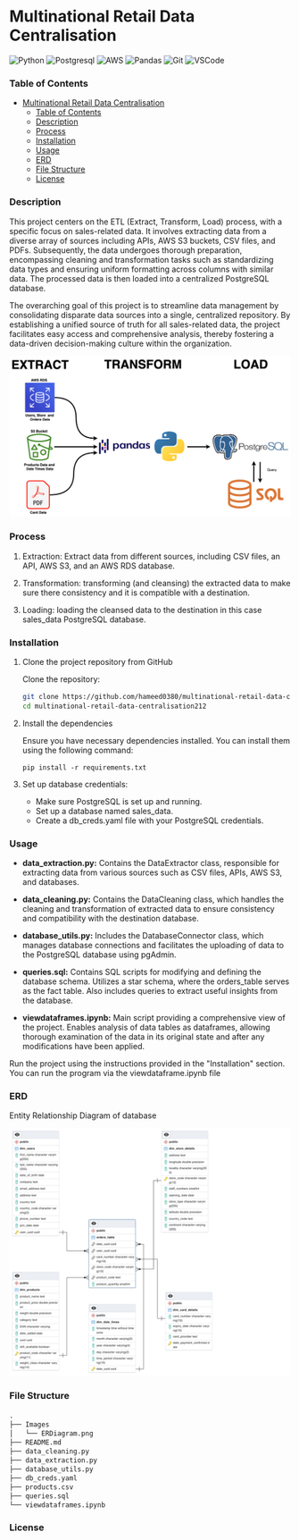  # Multinational Retail Data Centralisation

![Python](https://img.shields.io/badge/Python-FFD43B?style=for-the-badge&logo=python&logoColor=blue) ![Postgresql](https://img.shields.io/badge/PostgreSQL-316192?style=for-the-badge&logo=postgresql&logoColor=white) ![AWS](https://img.shields.io/badge/Amazon_AWS-FF9900?style=for-the-badge&logo=amazonaws&logoColor=white) ![Pandas](https://img.shields.io/badge/pandas-%23150458.svg?style=for-the-badge&logo=pandas&logoColor=white)  ![Git](https://img.shields.io/badge/GIT-E44C30?style=for-the-badge&logo=git&logoColor=white) ![VSCode](	https://img.shields.io/badge/VSCode-0078D4?style=for-the-badge&logo=visual%20studio%20code&logoColor=white)</div>

### Table of Contents
- [Multinational Retail Data Centralisation](#multinational-retail-data-centralisation)
    - [Table of Contents](#table-of-contents)
    - [Description](#description)
    - [Process](#process)
    - [Installation](#installation)
    - [Usage](#usage)
    - [ERD](#erd)
    - [File Structure](#file-structure)
    - [License](#license)

### Description
This project centers on the ETL (Extract, Transform, Load) process, with a specific focus on sales-related data. It involves extracting data from a diverse array of sources including APIs, AWS S3 buckets, CSV files, and PDFs. Subsequently, the data undergoes thorough preparation, encompassing cleaning and transformation tasks such as standardizing data types and ensuring uniform formatting across columns with similar data. The processed data is then loaded into a centralized PostgreSQL database.

The overarching goal of this project is to streamline data management by consolidating disparate data sources into a single, centralized repository. By establishing a unified source of truth for all sales-related data, the project facilitates easy access and comprehensive analysis, thereby fostering a data-driven decision-making culture within the organization.

![Overview of Project](Images/MRDC-GRAPH.png)

### Process

1. Extraction: Extract data from different sources, including CSV files, an API, AWS S3, and an AWS RDS database.

2. Transformation: transforming (and cleansing) the extracted data to make sure there consistency and it is compatible with a destination.

3. Loading: loading the cleansed data to the destination in this case sales_data PostgreSQL database.

### Installation
1. Clone the project repository from GitHub

   Clone the repository:

   ``` bash
   git clone https://github.com/hameed0380/multinational-retail-data-centralisation212.git
   cd multinational-retail-data-centralisation212
   ```
2. Install the dependencies

   Ensure you have necessary dependencies installed. You can install them using the following command:
   ```
   pip install -r requirements.txt
   ```
3. Set up database credentials:
   - Make sure PostgreSQL is set up and running.
   - Set up a database named sales_data.
   - Create a db_creds.yaml file with your PostgreSQL credentials.
### Usage

- **data_extraction.py:** Contains the DataExtractor class, responsible for extracting data from various sources such as CSV files, APIs, AWS S3, and databases.

- **data_cleaning.py:** Contains the DataCleaning class, which handles the cleaning and transformation of extracted data to ensure consistency and compatibility with the destination database.

- **database_utils.py:** Includes the DatabaseConnector class, which manages database connections and facilitates the uploading of data to the PostgreSQL database using pgAdmin.

- **queries.sql:** Contains SQL scripts for modifying and defining the database schema. Utilizes a star schema, where the orders_table serves as the fact table. Also includes queries to extract useful insights from the database.

- **viewdataframes.ipynb:** Main script providing a comprehensive view of the project. Enables analysis of data tables as dataframes, allowing thorough examination of the data in its original state and after any modifications have been applied.


Run the project using the instructions provided in the "Installation" section.
You can run the program via the viewdataframe.ipynb file

### ERD

Entity Relationship Diagram of database<br>

![Entity Relationship Diagram of Database](Images/ERDiagram.png)

### File Structure
    .
    ├── Images
    │   └── ERDiagram.png
    ├── README.md
    ├── data_cleaning.py
    ├── data_extraction.py
    ├── database_utils.py
    ├── db_creds.yaml
    ├── products.csv
    ├── queries.sql
    └── viewdataframes.ipynb

### License



[def]: #multinational-retail-data-centralisation